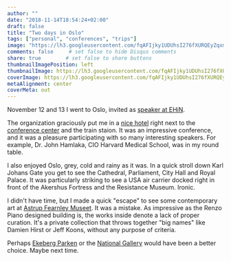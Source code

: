 ```yaml
---
author: ""
date: "2018-11-14T18:54:24+02:00"
draft: false
title: "Two days in Oslo"
tags: ["personal", "conferences", "trips"]
image: "https://lh3.googleusercontent.com/fqAFIjky1UDUhsI276fXURQEyZqxmMhnqxgmSD_F3j70QwIdIC5-qyCk0xHdk4RfaILQa3DdPYbXOFizXSjNCx7vwx7V_B9aICNKDdNJ54rqjzvWnwDGBLCJueI1T51KEOeN_jhRi0Q=w1920-h1080"
comments: false     # set false to hide Disqus comments
share: true        # set false to share buttons
thumbnailImagePosition: left
thumbnailImage: https://lh3.googleusercontent.com/fqAFIjky1UDUhsI276fXURQEyZqxmMhnqxgmSD_F3j70QwIdIC5-qyCk0xHdk4RfaILQa3DdPYbXOFizXSjNCx7vwx7V_B9aICNKDdNJ54rqjzvWnwDGBLCJueI1T51KEOeN_jhRi0Q=w1920-h1080
coverImage: https://lh3.googleusercontent.com/fqAFIjky1UDUhsI276fXURQEyZqxmMhnqxgmSD_F3j70QwIdIC5-qyCk0xHdk4RfaILQa3DdPYbXOFizXSjNCx7vwx7V_B9aICNKDdNJ54rqjzvWnwDGBLCJueI1T51KEOeN_jhRi0Q=w1920-h1080
metaAlignment: center
coverMeta: out
---
```


November 12 and 13 I went to Oslo, invited as [speaker at EHiN](https://ehin.no/en/highlights/).

<!--more-->

The organization graciously put me in a [nice hotel](https://www.radissonblu.com/en/plazahotel-oslo) right next to the [conference center](https://www.oslospektrum.no/) and the train staion. It was an impressive conference, and it was a pleasure participating with so many interesting speakers. For example, Dr. John Hamlaka, CIO Harvard Medical School, was in my round table.

I also enjoyed Oslo, grey, cold and rainy as it was. In a quick stroll down Karl Johans Gate you get to see the Cathedral, Parliament, City Hall and Royal Palace. It was particularly striking to see a USA air carrier docked right in front of the Akershus Fortress and the Resistance Museum. Ironic. 

I didn't have time, but I made a quick "escape" to see some contemporary art at [Astrup Fearnley Museet](https://www.afmuseet.no/en/hjem). It was a mistake. As impressive as the Renzo Piano designed building is, the works inside denote a lack of proper curation. It's a private collection that throws together "big names" like Damien Hirst or Jeff Koons, without any purpose of criteria.

Perhaps [Ekeberg Parken](https://ekebergparken.com/en) or the [National Gallery](https://www.nasjonalmuseet.no/en/) would have been a better choice. Maybe next time.

<script src="https://cdn.jsdelivr.net/npm/publicalbum/dist/pa-embed-player.min.js" async></script>
<div class="pa-embed-player" style="width:100%; height:480px; display:none;"
  data-link="https://photos.app.goo.gl/LeHAxJt2xiRn7hYSA"
  data-title="Oslo EHiN 2018"
  data-description="80 new photos · Album by Jorge Cortell">
  <img data-src="https://lh3.googleusercontent.com/ZgCKvdV5T5sDyGkOZvGij9OHnm5uY21npdxsOQwpU1wb4YMaL2qT-Jm3-IOdu2_YmFD2EFd5yvh_uXBBxaQz_qjAghtYB9Drr92f2nN5LOPncW9O30-2YJSK-YFYplKN1p8dYvI8D2k=w1920-h1080" src="" alt="" />
  <img data-src="https://lh3.googleusercontent.com/9vmvAQ8aFjzkSNyXRFuLXPvKOxmFubBNkLRxNVOaNViNBzAUFR2S2-_AGJN2z8qgNlmyMS5bzJMYE0rfyJUrCJVGOtBUNohwvhbtl9hmyJow3AVnqV7XD-FcB-dgoKJdc0UCniOqvX4=w1920-h1080" src="" alt="" />
  <img data-src="https://lh3.googleusercontent.com/bojlcb-nnrhOsUry0X_WaYAL2EXsvMhT7oROlxw9e8BCy9bNyU_nNBuvAbHuPPt3DwJJbCN3hol6MgycDK7YKcvy_fxbK6RyMeK5t8SZXnOKN1Lp8MxuICUZzs94BypCn3uSDHTM9lE=w1920-h1080" src="" alt="" />
  <img data-src="https://lh3.googleusercontent.com/7co2fie58Xz7MOWraKZGX9uKeMAkX0JmhxhW4tN3BMChju891dKBN1krIK4fpTY1vT1yC16VaUfEPQGfBjysfq_Qti8myxjWij4BnUwdLZ9kmycu2-MQX6W7w28kC-gp4z9_0La1p7U=w1920-h1080" src="" alt="" />
  <img data-src="https://lh3.googleusercontent.com/vblgkU7LVf4wJLLPeBNLgBMzhAcmGNsftE_UI_b6KjnPB8ubuP0XzKoEwT72_9Y44AEHz-hjji4jdQJTQANv5N7aUepvQLcVJAEVu9bgazG4gUzJopqMTls1xH1xYETd21gsnIBsmdI=w1920-h1080" src="" alt="" />
  <img data-src="https://lh3.googleusercontent.com/OMfjehdI-jeKkbDMYGpf1mrLDbkwFqD4xHe1KTaT_iVYpt-d_5RN6XpD6DJU_Hd3durYtReemccUCa-EZbsWmVa7PoRtMICvcLXlgk1fTs9BZh389jhFtuapWTgW36JARfZnxEy0EPE=w1920-h1080" src="" alt="" />
  <img data-src="https://lh3.googleusercontent.com/SXfwxs3MEstBI2bTvh7reEyFSP_tUxEwV1rUQ642CgI6H2YQ3qWN7XoM_k_c_TJHK0Fmb8JyBNjuLDapZRDx50NmhgmY872Mfhuc7a2IuU2gQQS-XfT5y_5BMSyT3i3nSCCbz5wLvXg=w1920-h1080" src="" alt="" />
  <img data-src="https://lh3.googleusercontent.com/DgFHwYFfxi2vXFq0MFFM7YQpNkpEZU1etk_e2ldLz9R9RDLPqS2Bo84gfcHjEoD-jk5b11IZlMvA3T7ZMWIpiLyh-HV6GEbqkxgcqCKge7XX8ZeEkHH9ozxm9BsPhK6K9i6aHpcZFg4=w1920-h1080" src="" alt="" />
  <img data-src="https://lh3.googleusercontent.com/G15Sfz0efgjWcGULgyepvRo7Nu6wYBA4U5Sq1OM4u9kpKFQT9PraSNeRBvPu8dgLefnghRvlNTJrdXxy-l4bPIUVp5flUARSeMetPk2t4XzKU96VA_PTdI0RosvGnR44KOrZT5SLlu8=w1920-h1080" src="" alt="" />
  <img data-src="https://lh3.googleusercontent.com/F5zBW4y8oTESRNqwJwBrNljCDvwnQwF98R4ZzlK_cuX3AX0mDC0aWorCRU247snookbOunnCd3aFThtUwt1tJUJHsmxN7s62VE77Ex6wKkmkF7QREr7AbpPDQAoPVsGQybFXGo0kM88=w1920-h1080" src="" alt="" />
  <img data-src="https://lh3.googleusercontent.com/EVbinaE6kHOf9jRGLTDMIcepVinNE-ddlynnM2BRcbke-ZirZ7oAPDvioTNCVwmzkPxuur7H67y5OycXhO30dDLtlTjNeL303wauktGC4T9Za8L6HMBb2KTysdNmKsdtuDu2fF3p8qs=w1920-h1080" src="" alt="" />
  <img data-src="https://lh3.googleusercontent.com/pzBiM-tBIQp2GZ_X5O-jadOoN2TJBinlXBH2eDzDPDpi4gI30EIskIhrAkX_vMPRoiPdsMS3sE-AJNVZiGWcD8BnbOewYMdN3-ecq3LKoSLPNCMQUu-zi15s_IrY95nhtbXyVZlfeVs=w1920-h1080" src="" alt="" />
  <img data-src="https://lh3.googleusercontent.com/fVMW4uXel4uHSOYKQW72f_CdIr0AmKDtxFLn6KeP5pMSQtZ9J89IsBb5b6QHP2ukeVEb2aJus1r73C2EEzCgywOZUiWCo7HpgA9ZqMx7OuQlaKxHPRQzYLWIv0Sq3r16OnGsmxZQFow=w1920-h1080" src="" alt="" />
  <img data-src="https://lh3.googleusercontent.com/OFFtAm8eJpPIOjoeDGADzjBKS-nDRHmYnbaqbxQMNKtzTEGJfMH3_OyELC_QGyWR1aO900MqdIY4SuaCC9WQotBo9U9E4l1LFLL_ASh_jWR3BKYLP_SzH8jgp6F4bzP95Y8YS8gm220=w1920-h1080" src="" alt="" />
  <img data-src="https://lh3.googleusercontent.com/lWwwJ_9VbxEFQtWlkkgnA7C_cqrBpU3COHeWxVN6gKJHnNcvrM3dF5_9D7F-sjfG0TFdmxM6gdSk3Yo3WfeWjOcuaqKUGFHUH01Ts91F6xmtMr4tDKBanNk8pwcHDCFUHwHgZlhqHoQ=w1920-h1080" src="" alt="" />
  <img data-src="https://lh3.googleusercontent.com/ehrpWL7AOyW1Hlr-3QoXuak7ATv9R2idMjNAbFhun4ahgWXZ1NYyXnk7im8Ow010MqMlF4POKsgiWC2ensg0bHgakJck2Gb1yqCg-D1y__2DUCX0sqekcK7m11UVmxSDlXSwddD-XSI=w1920-h1080" src="" alt="" />
  <img data-src="https://lh3.googleusercontent.com/_JLoboTVgalKbGVKt6mtiVaFOyFavv6EVQP0MW2O4diruGh0OKwctPDsoRj8OZPRZVqjUYBuk_rG7qUex0o8xsJQNIlsWq2nCo6AoR4bn6L4PQocPlT6G45klwsTQ_HNhMkCVCjj7jk=w1920-h1080" src="" alt="" />
  <img data-src="https://lh3.googleusercontent.com/QKfRxZq6ySrl926cNYn45agW98rmzfjLdIBH2Ps2WNHw0XT9W5ylXgZTCRf7bRupl5DaOrQKc-D8qKjNRGqaDEo0fX3dzZ6RWH7ukhA4luXt8sdzc0MLwlbJFZHwvP6t4YupJRaPbQY=w1920-h1080" src="" alt="" />
  <img data-src="https://lh3.googleusercontent.com/VCYbeVaGaemniAR66HSvRMrSHd957XhTSCY2A1GvSyv7dBzz9tFnfbMnSNGpJl_kEC-5HLhVSYH-uYytJVUfzOfvJMiNm_tRGj08HiaGZvp9QFjEy2Mkpx8W_-4SHyxFQc54e17zRDM=w1920-h1080" src="" alt="" />
  <img data-src="https://lh3.googleusercontent.com/EDW1rSCS6AMitew7krFKYG_zHbKeqj6KOvcY90RJX6ZX9iYt44rKY4XiY5TKHlmLKZCo1OElD4R4m-4Brla5uXUR-tNS-6ZWx-5BevPYnWzjs1fNkxVwA2fQFlobtgxLkoPH130tUwg=w1920-h1080" src="" alt="" />
  <img data-src="https://lh3.googleusercontent.com/s1uJMjlu2F7tcHwsBDo8sVvnU_vqYTKeJ0H8KDd88IXSj465Q_Hm6V6X4WseJSyXmmaec9cVgphOm4lRSGnLfNMQB4Fp-vuMiX7rtn7f_0PiyA2A5guSLfQL6Ft1WiZWi1rr4l_7Ix0=w1920-h1080" src="" alt="" />
  <img data-src="https://lh3.googleusercontent.com/Zq982tmopEZWD89ofvNrJLh0hEhhfR-N4I3tac_j8bUsRGjcahQii7Te2GSrIf4xcLlPJ6vzVKzZLevs7QgT8iUOUrZp3e0WcSCauGFRMc8vBMkNdF3Rj1VUZN5agNhUOjZayLmC4W8=w1920-h1080" src="" alt="" />
  <img data-src="https://lh3.googleusercontent.com/sScmgRfhrzpMY7lnbm3gM3lGbxY3lwstNHE-Fege3pNbOqd0DIv_4fvN0_NRlwUvV9IAofCK7gngAhuiSqFntpxZbpsyx79OplHckDBmWPfrCfmO3RaGNc1SS3r--7JgvNc_RNTNtXA=w1920-h1080" src="" alt="" />
  <img data-src="https://lh3.googleusercontent.com/BdvkFjOFp_25mBxsrU6zGTIclfNDV5NQgE8yvfcpTJWlPgKUrsoCOkb5kqb_sYKZBqv7kUm_IHIuR6QwiCHhEl5AThJodXI9nW3ritnLTxg4SE_3pRRfsZnMDF6YzLy-0p-zxTVOgDA=w1920-h1080" src="" alt="" />
  <img data-src="https://lh3.googleusercontent.com/UB5p5J_NqPJcM-E4M4TP71p0oDOZYCjrU43U6gBCYIqDuVwTdFiF0H45U9TcOQypQte48TGQ6V-nSZq5ziKBTo3pYSP87I8zjwwfA2QeYl5E22bPMtUHMA4HcuI9nZ9YF0Xxnex-NzI=w1920-h1080" src="" alt="" />
  <img data-src="https://lh3.googleusercontent.com/gOVUzn0-G-rkai_rcVPM3U1LO1z3xz_7YBrFxMEwpnL5zqWusdqKx99kX2TOjoW-xTuvShHjBH_XPvHfkJVaUJZBgUmapllTgHH5lNPMKPWJt_yLBNCzsbkUgKKOiGOtxxVviIL0ft0=w1920-h1080" src="" alt="" />
  <img data-src="https://lh3.googleusercontent.com/Lo__cKDdwM0Xzg6C2MMNVyz_gB6BT-e5DYczPJmolMmqZzwSBKRcb70IkpM-9pyqzU5YVSuFHrbJYcw64TgT_XCtUPH27sKkqZuzxYH4F4c_v_dQTAhheppZlohqLmKWVyigJehxsTM=w1920-h1080" src="" alt="" />
  <img data-src="https://lh3.googleusercontent.com/uj6ikk03sCqiV_ygD8eipT6QFNf_o6BWagtgmIbA11y4RcFyuQFhXFh0Lb0BYPDGIVdbG3doD8wBEQe9mQQ0RGDl-o5h6GHsi5tXio-Hydwutfod0vmCnC8e1fcnm6bxnf_ls5KSJnw=w1920-h1080" src="" alt="" />
  <img data-src="https://lh3.googleusercontent.com/XlX7yPQMiBEXoKsWojxL0gjwwO5Zc_w0avl2OwArx_79RDQFgvErwHtWPKBIt-NrvXP7BgRwc1sJW3376S7-AuvmLoJY7FRHZNRm6R2b6KBZCuivh6-1INKqb6hZQyGKn-tpNRH1QFc=w1920-h1080" src="" alt="" />
  <img data-src="https://lh3.googleusercontent.com/yN4AvWZJ8AQwNu5uxg3XiacK2K2Ubfm606kd4azjDKyoOzqo2ZMMHihw13q4BKryaqwhSEiH1VUbHGJiuj1pKL1ZGhDlv_gCmh6KffhzE0aMPVpOqsKV3vsKKw3oCBW3WFwJpoxqrC8=w1920-h1080" src="" alt="" />
  <img data-src="https://lh3.googleusercontent.com/OflVznSp-i02ksCZ9SBCL5Uq4b3AJ6Qx_SSjSarfidxJgVtJny28HmXIcd9YeEysg37Q5chdvqGxcWyKlfyigE4tu2z0kd4uH9-lKCc-wgC4olYK7LR1DYAeQ1-6drSbZ8M_mIS2Gcw=w1920-h1080" src="" alt="" />
  <img data-src="https://lh3.googleusercontent.com/H_KTFUd12DZCDRjNWpmuWnCoBXjzSGhKCL0zoY66-38R6xmCaQxHjN5IvI0VGI1mjxWa6oiFOBVLidoXZCoSTIEELs9j1lKp5uk96htpVD82B2b2Y8NNSqf9jszrKdp5Yw-pFXkQBpc=w1920-h1080" src="" alt="" />
  <img data-src="https://lh3.googleusercontent.com/FMZlRsIdRLXyHRHheoYcxyxC4G7uSptM4Onj0Q1Hvky3A5VtGxGC7SSsDtQLZ2kvNBCkgl8wHgDZrxcbQiDqvpZsDIccUyZ0j17emqd9VxMoWlVqVvT-P9YFPOqnbmaVFhB5itK5w20=w1920-h1080" src="" alt="" />
  <img data-src="https://lh3.googleusercontent.com/yZEjFcnIMohYWu5yl7tonv3PyOwUD_JOKbK-ALlBS5xFC3yrAwn9NQnaNwBXZIQ5Nb8HHdURL1_qvqe_UQscMVt_7epYsICjxp2XkOTTPwdhvv5aOc0Yx2wqLw4ewqtAOUUQYeIkPG0=w1920-h1080" src="" alt="" />
  <img data-src="https://lh3.googleusercontent.com/hg6FuLn1UOCarSoaArhOuVN-_wD-D2gXMVmESz9_RfVHrnAFdYc1hnHTp6ORJLw_-nSBzuCSEOGKQleBKRdst9DM3sxKfd-xc_qfo_wGu6V-rID_B4xKnf5mlNHK_PXnsrhzwMQeMIE=w1920-h1080" src="" alt="" />
  <img data-src="https://lh3.googleusercontent.com/Gdol5HxA6ZJiO9pXNYTQKsyfImDuc7eNpnNCZipY-DhutIqkrWtGQg65C0SIQTusXUUmolnUkWSu-4O3tCvmwdr_BUemxzg3DftqO5_3PKpVwCk1VrLdfa7ZdVM5TZdGI_tan3pIEvU=w1920-h1080" src="" alt="" />
  <img data-src="https://lh3.googleusercontent.com/e4kJpo2IxDCLdqU6y6YktIlpbZFp7tkvia961O3N43V4_TlmLojMmuD8X_8KXpgom--iSdLrswhFAeTokknHZPjNy2BAXYvVJ0hX6MyNSnZZ5QrXXjusg2jZXD3WGOR0Dt5lgU80ToA=w1920-h1080" src="" alt="" />
  <img data-src="https://lh3.googleusercontent.com/SSfzQdrxYHscgiz_XpgqypcCLm2RG8RQonf4Y2KByQv2Ld82rrgclJvjYmMKx7Tge-fc_9__tdC8Ih_66E4BtaX0sUaDDhSvgkpiWF1b6iVuMTaBiFiw4z_LX7EIf4v-hDfyg72WG8k=w1920-h1080" src="" alt="" />
  <img data-src="https://lh3.googleusercontent.com/1B49CcgRlXpUaO5x5SPIxcTWRhRqujGXRfGNXOswlnVIEZ38C1h792g2TADkndW2AdfhWKxsnVke57mCg1V7YYur2wS0N37s11Sqsetm-fdEL2VmokOt5I_c-l56jgVA546w7uhEeVs=w1920-h1080" src="" alt="" />
  <img data-src="https://lh3.googleusercontent.com/y0Ya63zxzH1M65YOHuR6F7hX-Ls6VMQkRuzxeA2E_pqUqHpRecVDcnMpF8ejOY06oAr0rqcilVa3SALOtCvoTk1o_VAT0Sdeh9aVDarT-uVaVSWtTQHUWjIYuisX_vAkI9SIL1FwzD8=w1920-h1080" src="" alt="" />
  <img data-src="https://lh3.googleusercontent.com/lDZtmqSd0JjNh2Shnef17K83X_J4MYXpE4U8EsIDtw_Ju8LFaWDrObk2LxJXb3QhFlAw3HAfYdwpdpu69LrAh_AzR_7T8nYlRiD84vvlP2ebKtIeftZdQi1Er0PT88kRmafCvafZvJo=w1920-h1080" src="" alt="" />
  <img data-src="https://lh3.googleusercontent.com/MQ17-ZOo95J2dan6fvX4LFxS2T1VY9iXPVgF84lbfC3qywtnZWXG2UBx033-B0NdWww7sF2cjbWImmAtHLmJg1kcfYgnS9Zobpp2hUP9SlHq8ToTDOpnyVfTXDMLIK2fp95D8xlrmLE=w1920-h1080" src="" alt="" />
  <img data-src="https://lh3.googleusercontent.com/S2EqFZ9ym841feKyXXFpR7sBCotGjoh6t3d-_rSHEksquYovpt5pD58tSRnPqO8EU_ac1yKhE6DI3lko3DX3QfpkImqHSs7J_S2aZLtvUFzVbS41ZBdu0L0OIXMNtnjlinw0qvJIDOg=w1920-h1080" src="" alt="" />
  <img data-src="https://lh3.googleusercontent.com/S8rSVL-zCidcu2Mb0eQhyJ1Br0U9hY57Ne0DfP5GCLjn4ZhJPEPm7ZFS5Iogp4GTEfAMwl3fOaI4qqIoEZxF8-g6Hw4MUlORPW2CJFf9DX0CJTq12YnwswAayYXapygyehi1IwmVK_8=w1920-h1080" src="" alt="" />
  <img data-src="https://lh3.googleusercontent.com/Qjk9vxXLF0X1sTy7x1RZUqxmmSyXtFgZoiifxqZwom-TuH7W1E3-wgS0Z8uTWPoIjHSn7NorcQ-MPUU8tVIPllSg4o7Fz2rh2TxiCVSzBQ3uIQlAHUEG-ahKiNOGitGbUI-ocrasN2o=w1920-h1080" src="" alt="" />
  <img data-src="https://lh3.googleusercontent.com/uEThJoqkSKRByR47MgmD_rF3mIjYc7GLV2WhgZEEpo0ZdG1ElB716vzO2zrkEemXWmhLSjisDS-M8q5jfPPbHCbAYksjDfiwlrFxZoNed2PtLcfjLhfWEyyaCXu5EnUBuAeagx2Loec=w1920-h1080" src="" alt="" />
  <img data-src="https://lh3.googleusercontent.com/cmGGu0cJf2aO8D9BWE2lSCvBTGuDA8XGX9c26xs5wxY6y5QxQ5v5MUSOxe8LeZV5cjK1E-qODZBldw17WaIDn0c98u2tolj5TxAn4h0JJu9bML5N8kBT7HXQHeTM069TItCZWc16SUg=w1920-h1080" src="" alt="" />
  <img data-src="https://lh3.googleusercontent.com/yNy9nBn6ez4tWH_W5zQhIms3tA0Kc6D4kUsRZ0N_4a73jD_U8iYPnQrxdldJpAvZKudIUqw_I9GegX2B9tyxmDGr2ln5AnMWLxmHqP4hNHS_ybyc5-hJwM7qf6WskrZWNLEOZzm3EPg=w1920-h1080" src="" alt="" />
  <img data-src="https://lh3.googleusercontent.com/Q8bxtea2aLdKxcHUJc_RPPsyd2BEnXzPiHPAwj8eoAHDvYmLC1_US_qMcyfllWbMTahBsCmhCFOwv11m6CI67r9qUJzp-nKHkZx6E6HNCzSEZZTXdE4uLMQjZG0cRXhB0YzhkriEvmc=w1920-h1080" src="" alt="" />
  <img data-src="https://lh3.googleusercontent.com/I4RUKq3cIbW6aSbL5LUrOePmpk_kPP7wBiC2uKwHVyp3aDXXOZfwKPhmFaDe-Yi4W-692IOc3W7lst38vXPv6DbXrq142MP5iA5L0aAifO45vjd1ykSL5eoFPvk2dxN5Zf0-_x2ZZYw=w1920-h1080" src="" alt="" />
  <img data-src="https://lh3.googleusercontent.com/Tb_wTpoWrJX1xHMAtRtOyRNzNwrEMx0vLsXxO_HGq8oZ56h9ect_hGCXpM6Gn7kN3meZKTBy2Fz6q70v-nVuGcRPWNY_S-Rer8_INFufaNPCYDPWKHHA6FnvHXqybEfqsRsqflQ013g=w1920-h1080" src="" alt="" />
  <img data-src="https://lh3.googleusercontent.com/ITLDi8rGh2j_PoJA2W4HANcrYIDKQy0Yx0ooVQUJ2iOFBv8fopDh3KBZ4KEJ08l4r85-N-ag0MA0G7_IFBDatqrnBOClDp7EbeTb3hgyK5r7fkn2bFJ0swcQzP5z4Mkw250Kcfys-78=w1920-h1080" src="" alt="" />
  <img data-src="https://lh3.googleusercontent.com/Acy8d0OsihZXOlJ5G_DFpUj_qLFjR5VoXp_5dlFpOILKE_vIJYRDG4JE2j0Vz1AFQkZ5ziQaclu7EJLkXI1yRZ-ttoiclDSjZHQVDnNdR3sdsgxOrHHHGJVR0gL7utGqQaDe3QBbobg=w1920-h1080" src="" alt="" />
  <img data-src="https://lh3.googleusercontent.com/ylPlU78CSRXi4ObUpHmJhhkf6YMY-DRMfwi6NHDs1b6_dMZc04BtZx7dDfDHgMEKyPAg2rYy4P7hqvfcTZQKhgZUlh3tYiWt6Ha3S2Iv5mRi5BUHwKTT0d1jcOogQQJ0XFfJOaRuh2M=w1920-h1080" src="" alt="" />
  <img data-src="https://lh3.googleusercontent.com/vJPy9TT6aveG9mTdk53-xLqPAPaoO2Z5-qZ2-RZTGSTVKjlxUOEKJk6XxaSUhvewxNTmc4b0AUFFnmVf6H5jfg54TMWaaH6RAgs-DdPendlxggdhEwLYujKe4UKPViMBuKh6T8_9-lM=w1920-h1080" src="" alt="" />
  <img data-src="https://lh3.googleusercontent.com/8lHtQuk5gR2Kv-N1srLL4HGOWuNvO-bzl6tMBaIgFWV7yx-sjUYo1Ph750e80xFwIzB1F-YvJI55lcODt5YEEvuwdHaIVJAmWcu73KUYz4olEh8RMaXlDjVs0Yi9ve7eAt6wqBYdmXs=w1920-h1080" src="" alt="" />
  <img data-src="https://lh3.googleusercontent.com/V2QNvlb-Fi-x-vKCMW767tSjHZPck_4gHoDbePZKKQ8V7dPncgZ2723fp2zB6nxNj2jcBmay1J2rRey6f5i1bsGWIOPP3EFUARC2zIJlEIENahCRh4yFEtkXAM7UIOiDOrUsFTFl2Yk=w1920-h1080" src="" alt="" />
  <img data-src="https://lh3.googleusercontent.com/1-0RFXKA1HHRpO9xGk3uJlbhtpX1nghIo_RxJHw7OaFaiCPoppz76jS5PrtyNfwI444oAkMEFMRuOywdsoP-GWgZjAK0ijbLnjt79prB1Q1rEpL7ymbhNe7Z6lZPEiu0g4XY2lANxTM=w1920-h1080" src="" alt="" />
  <img data-src="https://lh3.googleusercontent.com/u5SRzsXHLh3QIvkJbdl5JDk_xDNxRZ3WezlqbauGFb3i8WkHyVyZe7Z2jOWAqLTtew0OrkdfpE7g8ISPw3f-BpU7HpouSlA-CLbA-kq_SnYxKVB7Q0IoIs0NchuQDGGUGWT-9jH5IYc=w1920-h1080" src="" alt="" />
  <img data-src="https://lh3.googleusercontent.com/sbB8vNgJl40eCRpdXyGAvsqNBfENsf-YclWu5zd-PsZFyUSpUtSVsVXD3Y10yveID5Dj9mfDdTusEP5yVLJ9tTL80RTP8hjKVs6xezTtAOWEaWP9SM6zNd1yOMofK3Ew34mQU70Y6JA=w1920-h1080" src="" alt="" />
  <img data-src="https://lh3.googleusercontent.com/bNZUsEiT2ebD99_QZUpcq_RdSLNsUrOMc53plqjCFL7F2lgL7HacGGX06_jj7F8Vx8QL9-YKaeOljl2U9fjqacoGMm4suaw_baWhnG7ouJKPVPq6O_5vDgeBinPw6o8ZUZnbSQ5NVhs=w1920-h1080" src="" alt="" />
  <img data-src="https://lh3.googleusercontent.com/hOj72mPQ4k4-lU_65QpcZrD6P1N8vBt6xAJMkIPMOhaOH6AEagfxnRnP9TXcob-JqSwWyJUfi0Nm6RgzM2AEHunYwnhvQ2PRnRG6b3xty3jAVfC5i0cjJfT2Q6QVifQIpErwV9UXOW4=w1920-h1080" src="" alt="" />
  <img data-src="https://lh3.googleusercontent.com/XzHkdKW_NXngHjJvYt8K8chMcoxh8tEolBwFJz_2RzhJu2eLHHpnmrs057WmeHwnk6PGMhLPZFxX8vpIxTGgxcF9e-7foHqYa20t2rYYhhFRUPUAoXmlSKuVc_ork-eFYDTT-Ygtpbc=w1920-h1080" src="" alt="" />
  <img data-src="https://lh3.googleusercontent.com/xPCT8SbsvyFVH-mRFMiI9zGXJ-oe-8qhGcNXe536IiDcw3UKpRG0mxNRw3ot6NVM08XlkbCsTjqMJ_boRn15fLuk5H-Eb-36uAyKq9QMZ3A0Yc7sCEc2NUVpomUGKs0rV2yY7DbnJ84=w1920-h1080" src="" alt="" />
  <img data-src="https://lh3.googleusercontent.com/qKMNJ9CMLVf3wcejRT7yaT0bTnLbKMaxfXYvIqUY3xRRQEeiObi18gz4ppb3EYTs8OdSoJrusdApgAlOmPUTzj_4VDlDUXWTzQ2PsInrhcR5ii6WbEOmmsMYpTLO5GHDK36Vpoq0fK0=w1920-h1080" src="" alt="" />
  <img data-src="https://lh3.googleusercontent.com/i1DJzQgMkZrKovTpozXbSSXsjDTvunY_5zncw5g9tIFOijd6yYHXgM4XG4ZxRqJn08zZkifgXRrFOwnaFYl623doGgIbcKC8__vVNaNG7asjNUuqOCmLNuovg8zc3kujW6GsqxivWkg=w1920-h1080" src="" alt="" />
  <img data-src="https://lh3.googleusercontent.com/K7EY2GlU3M5hkayI8ZiWu0gH_1EAJYL5R5JLvHB4yiguitrFQmp3SYzkSP0R4USgfMLOFnbF2mu7FTioOwj97nsYBZiBf3DIzj9fJpngyYS0JJoirXLnzUbGFuT7E62NlsFspFRzpBo=w1920-h1080" src="" alt="" />
  <img data-src="https://lh3.googleusercontent.com/s606E0uWWwJr9W_JMiwB4CLUYbCQjsNprM5dRI91gvT8zmB9w_2JJOZl74jURCPRzT21BJ6wULQMFeJwc_VLglSEUOxNn4gI_hUgVO8TrPIn-tI8LINpjdIRs90bs4X9v21-mbehPqY=w1920-h1080" src="" alt="" />
  <img data-src="https://lh3.googleusercontent.com/4zDxCumAqrQJFvOGMAWbQKJzEzhiDQ9ugJom086ydb7PnfWBiglpOaZIQWqnh4lYEpeqsOfYDoCx2HouZhZkyPQYAztQwOMMiv74A1VcssgNFK35-jcnHRFLQa6XzSCMXPmHo1f5xjs=w1920-h1080" src="" alt="" />
  <img data-src="https://lh3.googleusercontent.com/oqufkvJY30ImqcMkD8S5bkqpTTwB0zbOd8ys0hPGFGrMGBEsOiIF3qJYBI4tWw7jn4GYbJ7krurg_HDvYnW-ydsaClFfvxRnU2UkG0QhTcZyY3a0fpXAqJrJ3Hwb0fnfJ6OfeLqcUFo=w1920-h1080" src="" alt="" />
  <img data-src="https://lh3.googleusercontent.com/d617zMTtoowlRjrLVU1mlBqsC3LdeMQHDYQFX4HXe3C3c4UMOuLtOCiHObl8zGtoWqOkTcG8Y_wKqa3dpSVGQU5S64ZsTMBFYLwwiKxB-NPhVzK900VCh0mjhvH6vXWy0xyz9Ir6wXs=w1920-h1080" src="" alt="" />
  <img data-src="https://lh3.googleusercontent.com/vKTXJtikUFG0KfvSgicKJT4mDaMIuYfkIqFOm6buHnwTpudT9CC8hXJMmyfHLSBITVGg5Yl_K273sDx2mYDDldb4mTDkjFTvXlg0IwwcGVxLY_ecSCSsuWXaZEcvTdX7EVZWkV-5ukA=w1920-h1080" src="" alt="" />
  <img data-src="https://lh3.googleusercontent.com/cuZvlkIxUYdnXxG8sOx6J59eOSiRe0AQ7W5Y22SYi7UUQ8DbI_AQAfe8EV_IA17ipSCgzKAw9q9JlgUi8WnApYi6WfuT-SYKVDp-r9ECndAWu7qTRrV16TmPuw0U2X1f5eGMfYPYWHw=w1920-h1080" src="" alt="" />
  <img data-src="https://lh3.googleusercontent.com/fWMWxm5ogj_l9LcLg_XCrwi1ddT-XsBIXQRAam-3mFgy8k1GiDplWlJfLr_G1MS1l2kYxtvkOR5LXig_xco_W9ghzYKRfXFfUjllUfiISWPN1TkFXltMPuKLdy80VBO5KhOKcTlcoQg=w1920-h1080" src="" alt="" />
  <img data-src="https://lh3.googleusercontent.com/X7snyu_8NDqLOULrtSmfwvNV2EkZSQuwSHojqTo7cOyrnHGtbosbht_Mg0svOhY50i3bUKFAMsYF72vILL102VXeoK01fpVgceMArcacXjZTpt72Qd1ITmAf32mNeygydK9oaYoyasc=w1920-h1080" src="" alt="" />
  <img data-src="https://lh3.googleusercontent.com/fCZET-UylyjbE6EWq_0SxCl3mDUQx2b1JUw9CJpVVR0tdTghnRg5MlVw6hoVRXTX_6UBWIjW7cRwP1svWNYGtqXUr1aNheeP-Fs43RWx2Vpc1zC5abW6dgWy11dFJRR_x5RSW9n4HH4=w1920-h1080" src="" alt="" />
  <img data-src="https://lh3.googleusercontent.com/hdd7u3sbJhKTy-HWya_QjmI0HREsyVfLJFFPU-eBgIx7GVB4BRpBmvNLCqmJ67mywWMiHcc9Fhgs0jyKySlHNqO8AL2T0CYHzlJ_VGOjoiYBBdxTPoYQ0SAcYWkzmwR_6FFfkgUaRmA=w1920-h1080" src="" alt="" />
  <img data-src="https://lh3.googleusercontent.com/8UUhvGXeGVxBLCYegfUqpiyruYuf7Etz-3-Vc5_DjTXE00AWsBN7GsoDUgbblOICVK4ijYupoQXF3ML6G7dKLYF7-D1sAsJc2L3WlCPV6OQdMZ0j-s7V9J_MiThYIfnieNpqCJo62wQ=w1920-h1080" src="" alt="" />
  <img data-src="https://lh3.googleusercontent.com/YZrxldWJcimU1rdf0jvpRi96OvSPMAbsyN61neBlKFlbdmD3W1WNY1HYttsUNFAN8XaBNC1Gys8XM6ivslfCDPkAyHe0LZ62oPbNTABBm-DrIxru1YbP_N0pfbXHSFESLqrKjKT3wF8=w1920-h1080" src="" alt="" />
  <img data-src="https://lh3.googleusercontent.com/wYrWssgwOT6FzjrOnoXqlgUzwnyoO4McbeJzGuSwUY5sl1VMH-d6AqRG4ezRPRXGoYocfXJd1Imi46zejx2Rf3y7zSm90wNz7UgNJbKLGr0m5HtSfU6059n06IbmLhusq9z1QatlHB0=w1920-h1080" src="" alt="" />
</div>

